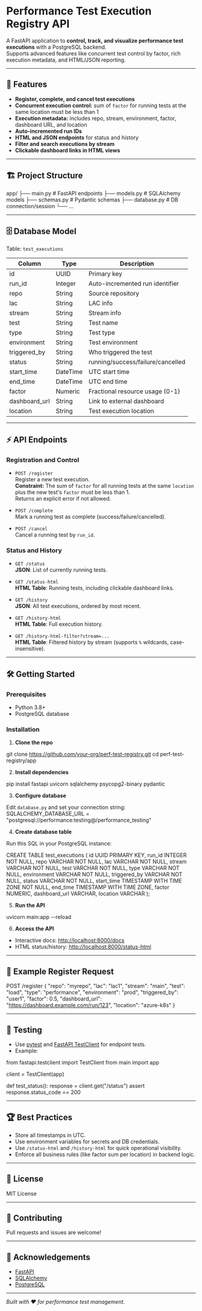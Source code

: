 # Performance Test Execution Registry API

A FastAPI application to **control, track, and visualize performance test executions** with a PostgreSQL backend.  
Supports advanced features like concurrent test control by factor, rich execution metadata, and HTML/JSON reporting.

---

## 🚀 Features

- **Register, complete, and cancel test executions**
- **Concurrent execution control:** sum of `factor` for running tests at the same location must be less than 1
- **Execution metadata:** includes repo, stream, environment, factor, dashboard URL, and location
- **Auto-incremented run IDs**
- **HTML and JSON endpoints** for status and history
- **Filter and search executions by stream**
- **Clickable dashboard links in HTML views**

---

## 🏗️ Project Structure

app/
├── main.py # FastAPI endpoints
├── models.py # SQLAlchemy models
├── schemas.py # Pydantic schemas
├── database.py # DB connection/session
└── ...


---

## 🗄️ Database Model

Table: `test_executions`

| Column         | Type           | Description                              |
|----------------|----------------|------------------------------------------|
| id             | UUID           | Primary key                              |
| run_id         | Integer        | Auto-incremented run identifier          |
| repo           | String         | Source repository                        |
| lac            | String         | LAC info                                 |
| stream         | String         | Stream info                              |
| test           | String         | Test name                                |
| type           | String         | Test type                                |
| environment    | String         | Test environment                         |
| triggered_by   | String         | Who triggered the test                   |
| status         | String         | running/success/failure/cancelled        |
| start_time     | DateTime       | UTC start time                           |
| end_time       | DateTime       | UTC end time                             |
| factor         | Numeric        | Fractional resource usage (0-1)          |
| dashboard_url  | String         | Link to external dashboard               |
| location       | String         | Test execution location                  |

---

## ⚡ API Endpoints

### Registration and Control

- `POST /register`  
  Register a new test execution.  
  **Constraint:** The sum of `factor` for all running tests at the same `location` plus the new test's `factor` must be less than 1.  
  Returns an explicit error if not allowed.

- `POST /complete`  
  Mark a running test as complete (success/failure/cancelled).

- `POST /cancel`  
  Cancel a running test by `run_id`.

### Status and History

- `GET /status`  
  **JSON**: List of currently running tests.

- `GET /status-html`  
  **HTML Table**: Running tests, including clickable dashboard links.

- `GET /history`  
  **JSON**: All test executions, ordered by most recent.

- `GET /history-html`  
  **HTML Table**: Full execution history.

- `GET /history-html-filter?stream=...`  
  **HTML Table**: Filtered history by stream (supports `%` wildcards, case-insensitive).

---

## 🛠️ Getting Started


### Prerequisites

- Python 3.8+
- PostgreSQL database

### Installation

1. **Clone the repo**

git clone https://github.com/your-org/perf-test-registry.git
cd perf-test-registry/app


2. **Install dependencies**

pip install fastapi uvicorn sqlalchemy psycopg2-binary pydantic


3. **Configure database**

Edit `database.py` and set your connection string:
SQLALCHEMY_DATABASE_URL = "postgresql://performance:testing@<host>/performance_testing"


4. **Create database table**

Run this SQL in your PostgreSQL instance:

CREATE TABLE test_executions (
id UUID PRIMARY KEY,
run_id INTEGER NOT NULL,
repo VARCHAR NOT NULL,
lac VARCHAR NOT NULL,
stream VARCHAR NOT NULL,
test VARCHAR NOT NULL,
type VARCHAR NOT NULL,
environment VARCHAR NOT NULL,
triggered_by VARCHAR NOT NULL,
status VARCHAR NOT NULL,
start_time TIMESTAMP WITH TIME ZONE NOT NULL,
end_time TIMESTAMP WITH TIME ZONE,
factor NUMERIC,
dashboard_url VARCHAR,
location VARCHAR
);



5. **Run the API**

uvicorn main:app --reload



6. **Access the API**
- Interactive docs: [http://localhost:8000/docs](http://localhost:8000/docs)
- HTML status/history: [http://localhost:8000/status-html](http://localhost:8000/status-html)

---

## 📝 Example Register Request

POST /register
{
"repo": "myrepo",
"lac": "lac1",
"stream": "main",
"test": "load",
"type": "performance",
"environment": "prod",
"triggered_by": "user1",
"factor": 0.5,
"dashboard_url": "https://dashboard.example.com/run/123",
"location": "azure-k8s"
}



---

## 🧪 Testing

- Use [pytest](https://docs.pytest.org/) and [FastAPI TestClient](https://fastapi.tiangolo.com/tutorial/testing/) for endpoint tests.
- Example:

from fastapi.testclient import TestClient
from main import app

client = TestClient(app)

def test_status():
response = client.get("/status")
assert response.status_code == 200



---

## 🏆 Best Practices

- Store all timestamps in UTC.
- Use environment variables for secrets and DB credentials.
- Use `/status-html` and `/history-html` for quick operational visibility.
- Enforce all business rules (like factor sum per location) in backend logic.

---

## 📄 License

MIT License

---

## 🙌 Contributing

Pull requests and issues are welcome!

---

## 📣 Acknowledgements

- [FastAPI](https://fastapi.tiangolo.com/)
- [SQLAlchemy](https://www.sqlalchemy.org/)
- [PostgreSQL](https://www.postgresql.org/)

---

*Built with ❤️ for performance test management.*

